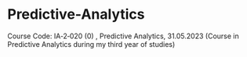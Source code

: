 # Predictive-Analytics
Course Code: IA‑2‑020 (0) , Predictive Analytics, 31.05.2023 (Course in Predictive Analytics during my third year of studies)
